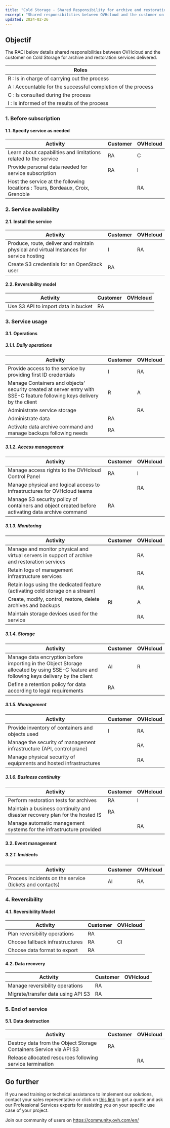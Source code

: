 ```yaml
---
title: "Cold Storage - Shared Responsibility for archive and restoration services"
excerpt: "Shared responsibilities between OVHcloud and the customer on Cold Storage for archive and retoration services"
updated: 2024-02-26
---
```


## Objectif

The RACI below details shared responsibilities between OVHcloud and the customer on Cold Storage for archive and restoration services delivered.

| Roles |
| --- |
|R : Is in charge of carrying out the process|
|A : Accountable for the successful completion of the process|
|C : Is consulted during the process|
|I : Is informed of the results of the process|

### 1. Before subscription

#### 1.1. Specify service as needed

| **Activity** | **Customer** | **OVHcloud** |
| --- | --- | --- |
| Learn about capabilities and limitations related to the service | RA | C |
| Provide personal data needed for service subscription | RA | I |
| Host the service at the following locations : Tours, Bordeaux, Croix, Grenoble |  | RA |

### 2. Service availability

#### 2.1. Install the service

| **Activity** | **Customer** | **OVHcloud** |
| --- | --- | --- |
| Produce, route, deliver and maintain physical and virtual Instances for service hosting | I | RA |
| Create S3 credentials for an OpenStack user | RA |  |

#### 2.2. Reversibility model

| **Activity** | **Customer** | **OVHcloud** |
| --- | --- | --- |
| Use S3 API to import data in bucket | RA |  |

### 3. Service usage

#### 3.1. Operations

##### **3.1.1. Daily operations**

| **Activity** | **Customer** | **OVHcloud** |
| --- | --- | --- |
| Provide access to the service by providing first ID credentials  | I | RA |
| Manage Containers and objects' security created at server entry with SSE-C feature following keys delivery by the client  | R | A |
| Administrate service storage |  | RA |
| Administrate data | RA |   |
| Activate data archive command and manage backups following needs | RA |  |

##### **3.1.2. Access management**

| **Activity** | **Customer** | **OVHcloud** |
| --- | --- | --- |
| Manage access rights to the OVHcloud Control Panel | RA | I |
| Manage physical and logical access to infrastructures for OVHcloud teams |  | RA |
| Manage S3 security policy of containers and object created before activating data archive command | RA |  |

##### **3.1.3. Monitoring**

| **Activity** | **Customer** | **OVHcloud** |
| --- | --- | --- |
| Manage and monitor physical and virtual servers in support of archive and restoration services |  | RA |
| Retain logs of management infrastructure services   |   | RA |
| Retain logs using the dedicated feature (activating cold storage on a stream)  |   | RA |
| Create, modify, control, restore, delete archives and backups | RI  | A |
| Maintain storage devices used for the service |  | RA |

##### **3.1.4. Storage**

| **Activity** | **Customer** | **OVHcloud** |
| --- | --- | --- |
| Manage data encryption before importing in the Object Storage allocated by using SSE-C feature and following keys delivery by the client  | AI | R |
| Define a retention policy for data according to legal requirements | RA |  |

##### **3.1.5. Management**

| **Activity** | **Customer** | **OVHcloud** |
| --- | --- | --- |
| Provide inventory of containers and objects used | I | RA |
| Manage the security of management infrastructure (API, control plane) |   | RA |
| Manage physical security of equipments and hosted infrastructures |  | RA |

##### **3.1.6. Business continuity**

| **Activity** | **Customer** | **OVHcloud** |
| --- | --- | --- |
| Perform restoration tests for archives | RA | I |
| Maintain a business continuity and disaster recovery plan for the hosted IS | RA |  |
| Manage automatic management systems for the infrastructure provided |  | RA |

#### 3.2. Event management

##### **3.2.1. Incidents**

| **Activity** | **Customer** | **OVHcloud** |
| --- | --- | --- |
| Process incidents on the service (tickets and contacts) | AI | RA |

### 4. Reversibility

#### 4.1. Reversibility Model

| **Activity** | **Customer** | **OVHcloud** |
| --- | --- | --- |
| Plan reversibility operations | RA |  |
| Choose fallback infrastructures | RA | CI |
| Choose data format to export | RA |  |

#### 4.2. Data recovery

| **Activity** | **Customer** | **OVHcloud** |
| --- | --- | --- |
| Manage reversibility operations | RA |  |
| Migrate/transfer data using API S3 | RA |  |

### 5. End of service

#### 5.1. Data destruction

| **Activity** | **Customer** | **OVHcloud** |
| --- | --- | --- |
| Destroy data from the Object Storage Containers Service via API S3 | RA |  |
| Release allocated resources following service termination |  | RA |

## Go further

If you need training or technical assistance to implement our solutions, contact your sales representative or click on [this link](https://www.ovhcloud.com/asia/professional-services/) to get a quote and ask our Professional Services experts for assisting you on your specific use case of your project.

Join our community of users on <https://community.ovh.com/en/>
